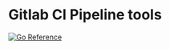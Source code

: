 # Gitlab CI Pipeline tools

[![Go Reference](https://pkg.go.dev/badge/github.com/reflexias/gitlab-tools.svg)](https://pkg.go.dev/github.com/reflexias/gitlab-tools)
